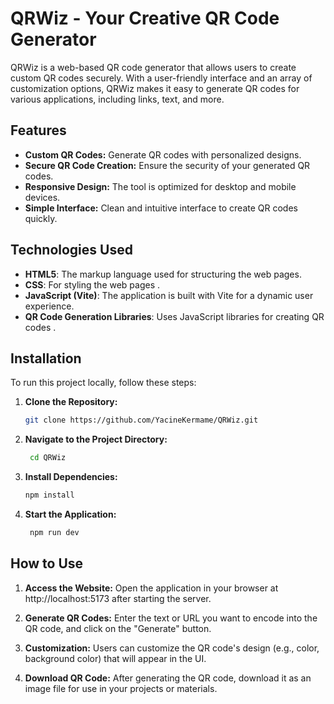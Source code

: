 # QRWiz - Your Creative QR Code Generator

QRWiz is a web-based QR code generator that allows users to create custom QR codes securely. With a user-friendly interface and an array of customization options, QRWiz makes it easy to generate QR codes for various applications, including links, text, and more.

## Features

- **Custom QR Codes:** Generate QR codes with personalized designs.
- **Secure QR Code Creation:** Ensure the security of your generated QR codes.
- **Responsive Design:** The tool is optimized for desktop and mobile devices.
- **Simple Interface:** Clean and intuitive interface to create QR codes quickly.

## Technologies Used

- **HTML5**: The markup language used for structuring the web pages.
- **CSS**: For styling the web pages .
- **JavaScript (Vite)**: The application is built with Vite for a dynamic user experience.
- **QR Code Generation Libraries**: Uses JavaScript libraries for creating QR codes .

## Installation

To run this project locally, follow these steps:

1. **Clone the Repository:**
   ```bash
   git clone https://github.com/YacineKermame/QRWiz.git
   
2. **Navigate to the Project Directory:**
   ```bash
    cd QRWiz

3. **Install Dependencies:**
   ```bash
   npm install

4. **Start the Application:**
   ```bash
    npm run dev

## How to Use

1. **Access the Website:** Open the application in your browser at http://localhost:5173 after starting the server.

2. **Generate QR Codes:** Enter the text or URL you want to encode into the QR code, and click on the "Generate" button.

3. **Customization:** Users can customize the QR code's design (e.g., color, background color) that will appear in the UI.

4. **Download QR Code:** After generating the QR code, download it as an image file for use in your projects or materials.

